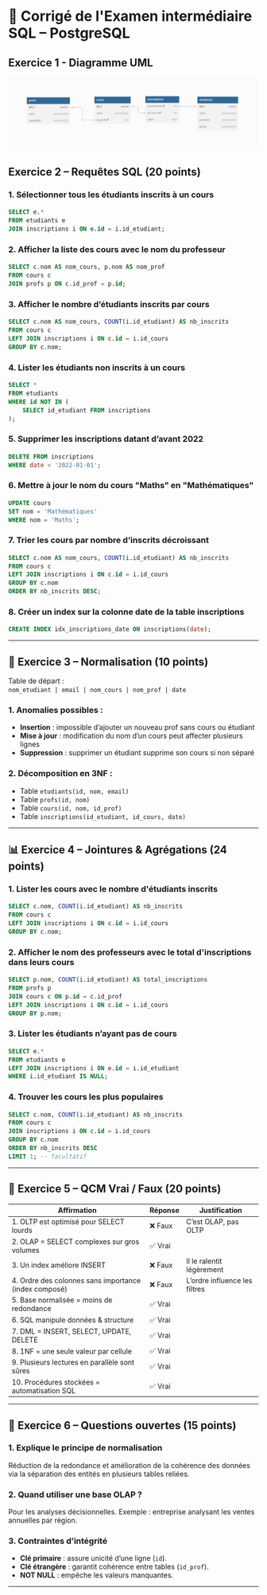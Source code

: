 # 📘 Corrigé de l'Examen intermédiaire SQL – PostgreSQL

## Exercice 1 - Diagramme UML

![Diagramme UML](UML.png)

## Exercice 2 – Requêtes SQL (20 points)

### 1. Sélectionner tous les étudiants inscrits à un cours

```sql
SELECT e.*
FROM etudiants e
JOIN inscriptions i ON e.id = i.id_etudiant;
```

### 2. Afficher la liste des cours avec le nom du professeur

```sql
SELECT c.nom AS nom_cours, p.nom AS nom_prof
FROM cours c
JOIN profs p ON c.id_prof = p.id;
```

### 3. Afficher le nombre d’étudiants inscrits par cours

```sql
SELECT c.nom AS nom_cours, COUNT(i.id_etudiant) AS nb_inscrits
FROM cours c
LEFT JOIN inscriptions i ON c.id = i.id_cours
GROUP BY c.nom;
```

### 4. Lister les étudiants non inscrits à un cours

```sql
SELECT *
FROM etudiants
WHERE id NOT IN (
    SELECT id_etudiant FROM inscriptions
);
```

### 5. Supprimer les inscriptions datant d’avant 2022

```sql
DELETE FROM inscriptions
WHERE date < '2022-01-01';
```

### 6. Mettre à jour le nom du cours "Maths" en "Mathématiques"

```sql
UPDATE cours
SET nom = 'Mathématiques'
WHERE nom = 'Maths';
```

### 7. Trier les cours par nombre d’inscrits décroissant

```sql
SELECT c.nom AS nom_cours, COUNT(i.id_etudiant) AS nb_inscrits
FROM cours c
LEFT JOIN inscriptions i ON c.id = i.id_cours
GROUP BY c.nom
ORDER BY nb_inscrits DESC;
```

### 8. Créer un index sur la colonne date de la table inscriptions

```sql
CREATE INDEX idx_inscriptions_date ON inscriptions(date);
```

---

## 🧠 Exercice 3 – Normalisation (10 points)

Table de départ :  
`nom_etudiant | email | nom_cours | nom_prof | date`

### 1. Anomalies possibles :

-   **Insertion** : impossible d’ajouter un nouveau prof sans cours ou étudiant
-   **Mise à jour** : modification du nom d’un cours peut affecter plusieurs lignes
-   **Suppression** : supprimer un étudiant supprime son cours si non séparé

### 2. Décomposition en 3NF :

-   Table `etudiants(id, nom, email)`
-   Table `profs(id, nom)`
-   Table `cours(id, nom, id_prof)`
-   Table `inscriptions(id_etudiant, id_cours, date)`

---

## 📊 Exercice 4 – Jointures & Agrégations (24 points)

### 1. Lister les cours avec le nombre d'étudiants inscrits

```sql
SELECT c.nom, COUNT(i.id_etudiant) AS nb_inscrits
FROM cours c
LEFT JOIN inscriptions i ON c.id = i.id_cours
GROUP BY c.nom;
```

### 2. Afficher le nom des professeurs avec le total d'inscriptions dans leurs cours

```sql
SELECT p.nom, COUNT(i.id_etudiant) AS total_inscriptions
FROM profs p
JOIN cours c ON p.id = c.id_prof
LEFT JOIN inscriptions i ON c.id = i.id_cours
GROUP BY p.nom;
```

### 3. Lister les étudiants n’ayant pas de cours

```sql
SELECT e.*
FROM etudiants e
LEFT JOIN inscriptions i ON e.id = i.id_etudiant
WHERE i.id_etudiant IS NULL;
```

### 4. Trouver les cours les plus populaires

```sql
SELECT c.nom, COUNT(i.id_etudiant) AS nb_inscrits
FROM cours c
JOIN inscriptions i ON c.id = i.id_cours
GROUP BY c.nom
ORDER BY nb_inscrits DESC
LIMIT 1; -- facultatif
```

---

## 📝 Exercice 5 – QCM Vrai / Faux (20 points)

| Affirmation                                           | Réponse | Justification                 |
| ----------------------------------------------------- | ------- | ----------------------------- |
| 1. OLTP est optimisé pour SELECT lourds               | ❌ Faux | C’est OLAP, pas OLTP          |
| 2. OLAP = SELECT complexes sur gros volumes           | ✅ Vrai |                               |
| 3. Un index améliore INSERT                           | ❌ Faux | Il le ralentit légèrement     |
| 4. Ordre des colonnes sans importance (index composé) | ❌ Faux | L’ordre influence les filtres |
| 5. Base normalisée = moins de redondance              | ✅ Vrai |                               |
| 6. SQL manipule données & structure                   | ✅ Vrai |                               |
| 7. DML = INSERT, SELECT, UPDATE, DELETE               | ✅ Vrai |                               |
| 8. 1NF = une seule valeur par cellule                 | ✅ Vrai |                               |
| 9. Plusieurs lectures en parallèle sont sûres         | ✅ Vrai |                               |
| 10. Procédures stockées = automatisation SQL          | ✅ Vrai |                               |

---

## 💬 Exercice 6 – Questions ouvertes (15 points)

### 1. Explique le principe de normalisation

Réduction de la redondance et amélioration de la cohérence des données via la séparation des entités en plusieurs tables reliées.

### 2. Quand utiliser une base OLAP ?

Pour les analyses décisionnelles. Exemple : entreprise analysant les ventes annuelles par région.

### 3. Contraintes d’intégrité

-   **Clé primaire** : assure unicité d’une ligne (`id`).
-   **Clé étrangère** : garantit cohérence entre tables (`id_prof`).
-   **NOT NULL** : empêche les valeurs manquantes.

---
